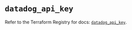 # `datadog_api_key`

Refer to the Terraform Registry for docs: [`datadog_api_key`](https://registry.terraform.io/providers/datadog/datadog/3.53.0/docs/resources/api_key).
